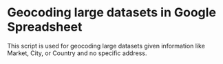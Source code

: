 # Geocoding large datasets in Google Spreadsheet

This script is used for geocoding large datasets given information like Market, City, or Country and no specific address.
